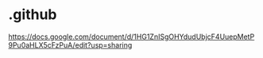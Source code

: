 # .github

https://docs.google.com/document/d/1HG1ZnISgOHYdudUbjcF4UuepMetP9Pu0aHLX5cFzPuA/edit?usp=sharing

